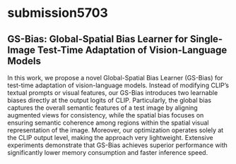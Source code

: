# submission5703
## GS-Bias: Global-Spatial Bias Learner for Single-Image Test-Time Adaptation of Vision-Language Models
In this work, we propose a novel Global-Spatial Bias Learner (GS-Bias) for test-time adaptation of vision-language models. Instead of modifying CLIP’s textual prompts or visual features, our GS-Bias introduces two learnable biases directly at the output logits of CLIP. Particularly, the global bias captures the overall semantic features of a test image by aligning augmented views for consistency, while the spatial bias focuses on ensuring semantic coherence among regions within the spatial visual representation of the image. Moreover, our optimization operates solely at the CLIP output level, making the approach very lightweight. Extensive experiments demonstrate that GS-Bias achieves superior performance with significantly lower memory consumption and faster inference speed.
